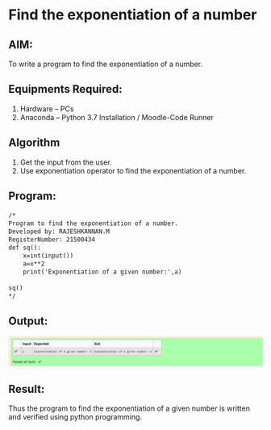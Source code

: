 # Find the exponentiation of a number

## AIM:
To write a program to find the exponentiation of a number.

## Equipments Required:
1. Hardware – PCs
2. Anaconda – Python 3.7 Installation / Moodle-Code Runner

## Algorithm
1. Get the input from the user.
2. Use exponentiation operator to find the exponentiation of a number.

## Program:
```
/*
Program to find the exponentiation of a number.
Developed by: RAJESHKANNAN.M 
RegisterNumber: 21500434
def sq():
    x=int(input())
    a=x**2
    print('Exponentiation of a given number:',a)
    
sq()
*/
```

## Output:
![exponentiation of a number](EXPO1.png)


## Result:
Thus the program to find the exponentiation of a given number is written and verified using python programming.
